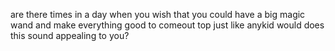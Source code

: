 are there times in a day when you wish that you could
have a big magic wand and make everything good
to comeout top just like anykid would
does this sound appealing to you?
